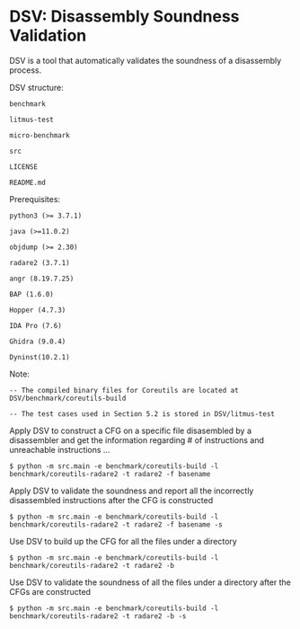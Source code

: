 # DSV: Disassembly Soundness Validation

DSV is a tool that automatically validates the soundness of a disassembly process.

DSV structure:

    benchmark

    litmus-test

    micro-benchmark

    src

    LICENSE

    README.md


Prerequisites:

    python3 (>= 3.7.1)

    java (>=11.0.2)

    objdump (>= 2.30)

    radare2 (3.7.1)

    angr (8.19.7.25)

    BAP (1.6.0)
    
    Hopper (4.7.3)
    
    IDA Pro (7.6)

    Ghidra (9.0.4)

    Dyninst(10.2.1)

Note:

    -- The compiled binary files for Coreutils are located at DSV/benchmark/coreutils-build

    -- The test cases used in Section 5.2 is stored in DSV/litmus-test


Apply DSV to construct a CFG on a specific file disasembled by a disassembler and get the information regarding # of instructions and unreachable instructions ...

    $ python -m src.main -e benchmark/coreutils-build -l benchmark/coreutils-radare2 -t radare2 -f basename



Apply DSV to validate the soundness and report all the incorrectly disassembled instructions after the CFG is constructed

    $ python -m src.main -e benchmark/coreutils-build -l benchmark/coreutils-radare2 -t radare2 -f basename -s



Use DSV to build up the CFG for all the files under a directory

    $ python -m src.main -e benchmark/coreutils-build -l benchmark/coreutils-radare2 -t radare2 -b



Use DSV to validate the soundness of all the files under a directory after the CFGs are constructed

    $ python -m src.main -e benchmark/coreutils-build -l benchmark/coreutils-radare2 -t radare2 -b -s


